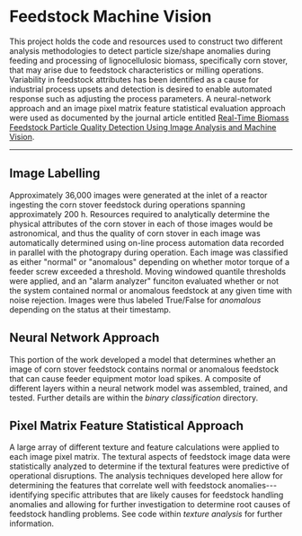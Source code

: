 # Feedstock Machine Vision
This project holds the code and resources used to construct two different analysis methodologies to detect particle size/shape anomalies during feeding and processing of lignocellulosic biomass, specifically corn stover, that may arise due to feedstock characteristics or milling operations. Variability in feedstock attributes has been identified as a cause for industrial process upsets and detection is desired to enable automated response such as adjusting the process parameters. A neural-network approach and an image pixel matrix feature statistical evaluation approach were used as documented by the journal article entitled [Real-Time Biomass Feedstock Particle Quality Detection Using Image Analysis and Machine Vision](http://dx.doi.org/10.1007/s13399-020-00904-w).

---

## Image Labelling
Approximately 36,000 images were generated at the inlet of a reactor ingesting the corn stover feedstock during operations spanning approximately 200 h. Resources required to analytically determine the physical attributes of the corn stover in each of those images would be astronomical, and thus the quality of corn stover in each image was automatically determined using on-line process automation data recorded in parallel with the photograpy during operation. Each image was classified as either "normal" or "anomalous" depending on whether motor torque of a  feeder screw exceeded a threshold. Moving windowed quantile thresholds were applied, and an "alarm analyzer" funciton evaluated whether or not the system contained normal or anomalous feedstock at any given time with noise rejection. Images were thus labeled True/False for *anomalous* depending on the status at their timestamp.

## Neural Network Approach
This portion of the work developed a model that determines whether an image of corn stover feedstock contains normal or anomalous feedstock that can cause feeder equipment motor load spikes. A composite of different layers within a neural network model was assembled, trained, and tested. Further details are within the *binary classification* directory.

## Pixel Matrix Feature Statistical Approach
A large array of different texture and feature calculations were applied to each image pixel matrix. The textural aspects of feedstock image data were statistically analyzed to determine if the textural features were predictive of operational disruptions. The analysis techniques developed here allow for determining the features that correlate well with feedstock anomalies---identifying specific attributes that are likely causes for feedstock handling anomalies and allowing for further investigation to determine root causes of feedstock handling problems. See code within *texture analysis* for further information.
